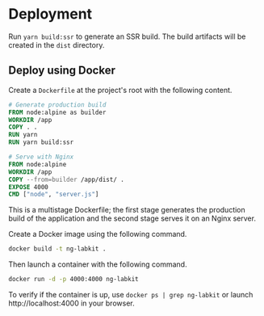 # Deployment

Run `yarn build:ssr` to generate an SSR build. The build artifacts will be created in the `dist` directory.

## Deploy using Docker

Create a `Dockerfile` at the project's root with the following content.

```dockerfile
# Generate production build
FROM node:alpine as builder
WORKDIR /app
COPY . .
RUN yarn
RUN yarn build:ssr

# Serve with Nginx
FROM node:alpine
WORKDIR /app
COPY --from=builder /app/dist/ .
EXPOSE 4000
CMD ["node", "server.js"]
```

This is a multistage Dockerfile; the first stage generates the production build of the application and the second stage serves it on an Nginx server.

Create a Docker image using the following command.

```sh
docker build -t ng-labkit .
```

Then launch a container with the following command.

```sh
docker run -d -p 4000:4000 ng-labkit
```

To verify if the container is up, use `docker ps | grep ng-labkit` or launch http://localhost:4000 in your browser.
